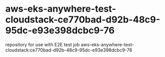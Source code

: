 # aws-eks-anywhere-test-cloudstack-ce770bad-d92b-48c9-95dc-e93e398dcbc9-76
repository for use with E2E test job aws-eks-anywhere-test-cloudstack:ce770bad-d92b-48c9-95dc-e93e398dcbc9-76
